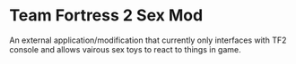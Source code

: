 # Team Fortress 2 Sex Mod
An external application/modification that currently only interfaces with TF2 console and allows vairous sex toys to react to things in game.
